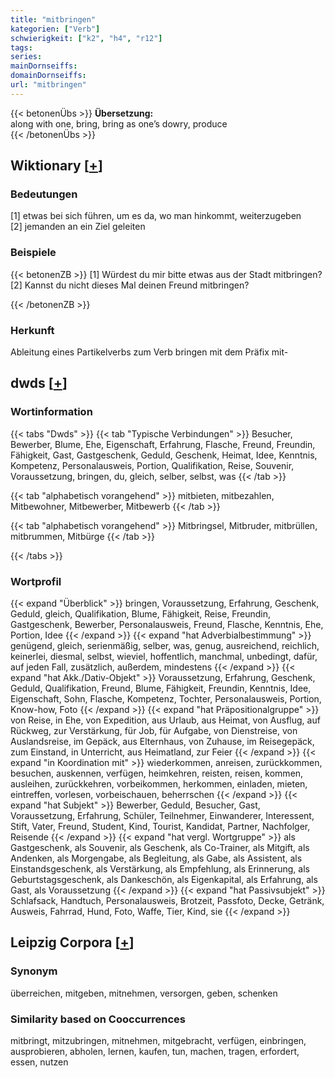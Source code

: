```yaml
---
title: "mitbringen"
kategorien: ["Verb"]
schwierigkeit: ["k2", "h4", "r12"]
tags:
series:
mainDornseiffs:
domainDornseiffs:
url: "mitbringen"
---
```


{{< betonenÜbs >}}
**Übersetzung:**  
along with one, bring, bring as one’s dowry, produce  
{{< /betonenÜbs >}}

## Wiktionary [[+](https://de.wiktionary.org/wiki/mitbringen)]

### Bedeutungen
[1] etwas bei sich führen, um es da, wo man hinkommt, weiterzugeben  
[2] jemanden an ein Ziel geleiten  

### Beispiele
{{< betonenZB >}}
[1] Würdest du mir bitte etwas aus der Stadt mitbringen?  
[2] Kannst du nicht dieses Mal deinen Freund mitbringen?  

{{< /betonenZB >}}
### Herkunft
Ableitung eines Partikelverbs zum Verb bringen mit dem Präfix mit-  



## dwds [[+](https://www.dwds.de/wb/mitbringen)]

### Wortinformation
{{< tabs "Dwds" >}}
{{< tab "Typische Verbindungen" >}}
Besucher, Bewerber, Blume, Ehe, Eigenschaft, Erfahrung, Flasche, Freund, Freundin, Fähigkeit, Gast, Gastgeschenk, Geduld, Geschenk, Heimat, Idee, Kenntnis, Kompetenz, Personalausweis, Portion, Qualifikation, Reise, Souvenir, Voraussetzung, bringen, du, gleich, selber, selbst, was
{{< /tab >}}

{{< tab "alphabetisch vorangehend" >}}
mitbieten, mitbezahlen, Mitbewohner, Mitbewerber, Mitbewerb
{{< /tab >}}

{{< tab "alphabetisch vorangehend" >}}
Mitbringsel, Mitbruder, mitbrüllen, mitbrummen, Mitbürge
{{< /tab >}}

{{< /tabs >}}

### Wortprofil
{{< expand "Überblick" >}} bringen, Voraussetzung, Erfahrung, Geschenk, Geduld, gleich, Qualifikation, Blume, Fähigkeit, Reise, Freundin, Gastgeschenk, Bewerber, Personalausweis, Freund, Flasche, Kenntnis, Ehe, Portion, Idee {{< /expand >}}
{{< expand "hat Adverbialbestimmung" >}} genügend, gleich, serienmäßig, selber, was, genug, ausreichend, reichlich, keinerlei, diesmal, selbst, wieviel, hoffentlich, manchmal, unbedingt, dafür, auf jeden Fall, zusätzlich, außerdem, mindestens {{< /expand >}}
{{< expand "hat Akk./Dativ-Objekt" >}} Voraussetzung, Erfahrung, Geschenk, Geduld, Qualifikation, Freund, Blume, Fähigkeit, Freundin, Kenntnis, Idee, Eigenschaft, Sohn, Flasche, Kompetenz, Tochter, Personalausweis, Portion, Know-how, Foto {{< /expand >}}
{{< expand "hat Präpositionalgruppe" >}} von Reise, in Ehe, von Expedition, aus Urlaub, aus Heimat, von Ausflug, auf Rückweg, zur Verstärkung, für Job, für Aufgabe, von Dienstreise, von Auslandsreise, im Gepäck, aus Elternhaus, von Zuhause, im Reisegepäck, zum Einstand, in Unterricht, aus Heimatland, zur Feier {{< /expand >}}
{{< expand "in Koordination mit" >}} wiederkommen, anreisen, zurückkommen, besuchen, auskennen, verfügen, heimkehren, reisten, reisen, kommen, ausleihen, zurückkehren, vorbeikommen, herkommen, einladen, mieten, eintreffen, vorlesen, vorbeischauen, beherrschen {{< /expand >}}
{{< expand "hat Subjekt" >}} Bewerber, Geduld, Besucher, Gast, Voraussetzung, Erfahrung, Schüler, Teilnehmer, Einwanderer, Interessent, Stift, Vater, Freund, Student, Kind, Tourist, Kandidat, Partner, Nachfolger, Reisende {{< /expand >}}
{{< expand "hat vergl. Wortgruppe" >}} als Gastgeschenk, als Souvenir, als Geschenk, als Co-Trainer, als Mitgift, als Andenken, als Morgengabe, als Begleitung, als Gabe, als Assistent, als Einstandsgeschenk, als Verstärkung, als Empfehlung, als Erinnerung, als Geburtstagsgeschenk, als Dankeschön, als Eigenkapital, als Erfahrung, als Gast, als Voraussetzung {{< /expand >}}
{{< expand "hat Passivsubjekt" >}} Schlafsack, Handtuch, Personalausweis, Brotzeit, Passfoto, Decke, Getränk, Ausweis, Fahrrad, Hund, Foto, Waffe, Tier, Kind, sie {{< /expand >}}

## Leipzig Corpora [[+](https://corpora.uni-leipzig.de/en/res?word=mitbringen&corpusId=deu_newscrawl-public_2018)]


### Synonym
überreichen, mitgeben, mitnehmen, versorgen, geben, schenken


### Similarity based on Cooccurrences
mitbringt, mitzubringen, mitnehmen, mitgebracht, verfügen, einbringen, ausprobieren, abholen, lernen, kaufen, tun, machen, tragen, erfordert, essen, nutzen

